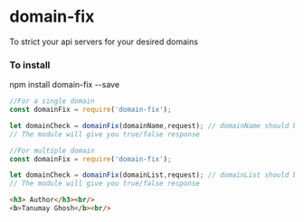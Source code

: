 # domain-fix
To strict your api servers for your desired domains

### To install
npm install domain-fix --save


``` javascript
//For a single domain
const domainFix = require('domain-fix');

let domainCheck = domainFix(domainName,request); // domainName should be a string; request is the request parameter coming from your UI
// The module will give you true/false response
```

``` javascript
//For multiple domain
const domainFix = require('domain-fix');

let domainCheck = domainFix(domainList,request); // domainList should be an array of domains you want to allow; request is the request parameter coming from your UI
// The module will give you true/false response
```

``` html
<h3> Author</h3><br/>
<b>Tanumay Ghosh</b><br/>
```
